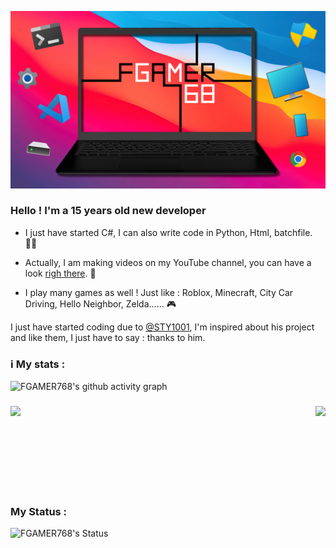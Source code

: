![Image](https://github.com/FGAMER768/FGAMER768/blob/main/FG_LOGO_Final_Banner01.png)

### Hello ! I'm a 15 years old new developer

- I just have started C#, I can also write code in Python, Html, batchfile. 👨‍💻

- Actually, I am making videos on my YouTube channel, you can have a look [righ there](https://www.youtube.com/channel/UCLfboIvl8VrNM3n6D9_QdZg). 🎦

- I play many games as well ! Just like : Roblox, Minecraft, City Car Driving, Hello Neighbor, Zelda...... 🎮

I just have started coding due to [@STY1001](https://github.com/STY1001), I'm inspired about his project and like them, I just have to say : thanks to him.

### ℹ️ My stats :
![FGAMER768's github activity graph](https://github-readme-activity-graph.vercel.app/graph?username=FGAMER768&bg_color=000000&color=##00FFFF&line=##00FFFF&point=ffffff&area=true&hide_border=true)

<h3><img align=left src="https://github-readme-stats.vercel.app/api?username=FGAMER768&bg_color=000000&color=##00FFFF&line=##00FFFF&point=ffffff&area=true&hide_border=true"/>

<img align=right src="https://github-readme-stats.vercel.app/api/top-langs?username=FGAMER768&show_icons=true&layout=compact&theme=dark&title_color=2F80ED&text_color=FFFFFF&icon_color=FF0000&bg_color=00,000000,000000"/></h3>

<br>
<br>
<br>
<br>
<br>
<br>
<br>
<br>

### My Status :

![FGAMER768's Status](https://lanyard.cnrad.dev/api/647069392055828490?idleMessage=Online%20or%20Offline&bg=000000&borderRadius=5px&animated=true)

<br>
<br>
<br>
<br>
<br>
<br>
<br>
<br>








